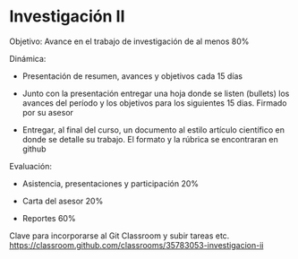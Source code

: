 # Investigación II


Objetivo: Avance en el trabajo de investigación de al menos 80%



Dinámica:

* Presentación de resumen, avances y objetivos cada 15 días


* Junto con la presentación entregar una hoja donde se listen (bullets) los avances del período
y los objetivos para los siguientes 15 dias. Firmado por su asesor


* Entregar, al final del curso, un documento al estilo artículo científico en donde se detalle su trabajo.
El formato y la rúbrica se encontraran en github

Evaluación:


* Asistencia, presentaciones y participación 20%


* Carta del asesor 20%


* Reportes 60%

Clave para incorporarse al Git Classroom y subir tareas etc.
https://classroom.github.com/classrooms/35783053-investigacion-ii
